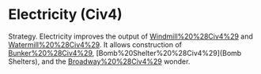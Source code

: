 # Electricity (Civ4)

Strategy.
Electricity improves the output of [Windmill%20%28Civ4%29](Windmills) and [Watermill%20%28Civ4%29](Watermills). It allows construction of [Bunker%20%28Civ4%29](Bunkers), [Bomb%20Shelter%20%28Civ4%29](Bomb Shelters), and the [Broadway%20%28Civ4%29](Broadway) wonder.